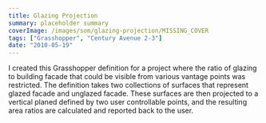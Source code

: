 ```yaml
---
title: Glazing Projection
summary: placeholder summary
coverImage: /images/som/glazing-projection/MISSING_COVER
tags: ["Grasshopper", "Century Avenue 2-3"]
date: "2010-05-19"
---
```


I created this Grasshopper definition for a project where the ratio of glazing to building facade that could be visible from various vantage points was restricted. The definition takes two collections of surfaces that represent glazed facade and unglazed facade. These surfaces are then projected to a vertical planed defined by two user controllable points, and the resulting area ratios are calculated and reported back to the user.
